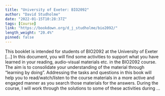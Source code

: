 ```yaml
---
title: "University of Exeter: BIO2092"
author: "David Studholme"
date: "2022-01-15T10:28:37Z"
tags: [Course]
link: "https://bookdown.org/d_j_studholme/bio2092/"
length_weight: "20.4%"
pinned: false
---
```


This booklet is intended for students of BIO2092 at the University of Exeter [...] In this document, you will find some activities to support what you have learned in your reading, audio-visual
materials etc. in the BIO2092 course. The aim is to consolidate your understanding of the material through “learning by doing”. Addressing the
tasks and questions in this book will help you to read/watch/listen to the course materials in a more active
and engaged manner as you search those materials for the answers. During the course, I will work through the solutions to some of these activities during ...
